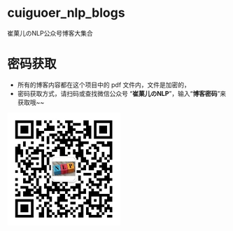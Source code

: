 # cuiguoer_nlp_blogs
 崔菓儿のNLP公众号博客大集合

# 密码获取
 - 所有的博客内容都在这个项目中的 pdf 文件内，文件是加密的，
 - 密码获取方式，请扫码或查找微信公众号 “**崔菓儿のNLP**”，输入“**博客密码**”来获取哦~~
 
 ![image](https://github.com/dongrixinyu/cuiguoer_nlp_blogs/blob/master/images/wechat_qr_code.jpg)
